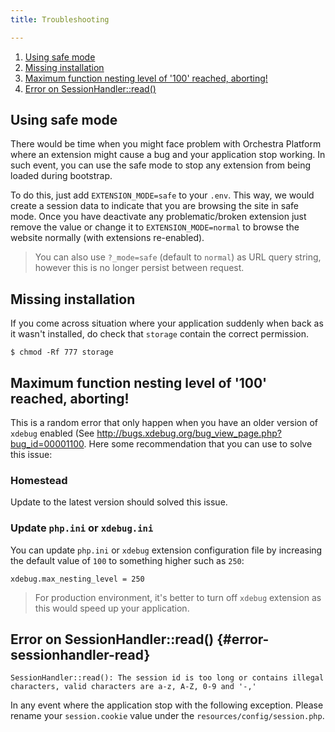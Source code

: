 ```yaml
---
title: Troubleshooting

---
```


1. [Using safe mode](#safe-mode)
2. [Missing installation](#missing-installation)
3. [Maximum function nesting level of '100' reached, aborting!](#maximum-nesting)
4. [Error on SessionHandler::read()](#error-sessionhandler-read)

<a name="safe-mode"></a>
## Using safe mode

There would be time when you might face problem with Orchestra Platform where an extension might cause a bug and your application stop working. In such event, you can use the safe mode to stop any extension from being loaded during bootstrap.

To do this, just add `EXTENSION_MODE=safe` to your `.env`. This way, we would create a session data to indicate that you are browsing the site in safe mode. Once you have deactivate any problematic/broken extension just remove the value or change it to `EXTENSION_MODE=normal` to browse the website normally (with extensions re-enabled).

> You can also use `?_mode=safe` (default to `normal`) as URL query string, however this is no longer persist between request.

<a name="missing-installation"></a>
## Missing installation

If you come across situation where your application suddenly when back as it wasn't installed, do check that `storage` contain the correct permission.

    $ chmod -Rf 777 storage

<a name="maximum-nesting"></a>
## Maximum function nesting level of '100' reached, aborting!

This is a random error that only happen when you have an older version of `xdebug` enabled (See <http://bugs.xdebug.org/bug_view_page.php?bug_id=00001100>. Here some recommendation that you can use to solve this issue:

### Homestead

Update to the latest version should solved this issue.

### Update `php.ini` or `xdebug.ini`

You can update `php.ini` or `xdebug` extension configuration file by increasing the default value of `100` to something higher such as `250`:

    xdebug.max_nesting_level = 250

> For production environment, it's better to turn off `xdebug` extension as this would speed up your application.

<a name="error-sessionhandler-read"></a>
## Error on SessionHandler::read() {#error-sessionhandler-read}

	SessionHandler::read(): The session id is too long or contains illegal characters, valid characters are a-z, A-Z, 0-9 and '-,'

In any event where the application stop with the following exception. Please rename your `session.cookie` value under the `resources/config/session.php`.
